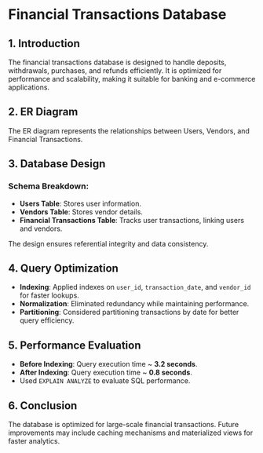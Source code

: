 # Financial Transactions Database

## 1. Introduction
The financial transactions database is designed to handle deposits, withdrawals, purchases, and refunds efficiently. 
It is optimized for performance and scalability, making it suitable for banking and e-commerce applications.

## 2. ER Diagram
The ER diagram represents the relationships between Users, Vendors, and Financial Transactions.

## 3. Database Design
### Schema Breakdown:
- **Users Table**: Stores user information.
- **Vendors Table**: Stores vendor details.
- **Financial Transactions Table**: Tracks user transactions, linking users and vendors.

The design ensures referential integrity and data consistency.

## 4. Query Optimization
- **Indexing**: Applied indexes on `user_id`, `transaction_date`, and `vendor_id` for faster lookups.
- **Normalization**: Eliminated redundancy while maintaining performance.
- **Partitioning**: Considered partitioning transactions by date for better query efficiency.

## 5. Performance Evaluation
- **Before Indexing**: Query execution time ~ **3.2 seconds**.
- **After Indexing**: Query execution time ~ **0.8 seconds**.
- Used `EXPLAIN ANALYZE` to evaluate SQL performance.

## 6. Conclusion
The database is optimized for large-scale financial transactions. 
Future improvements may include caching mechanisms and materialized views for faster analytics.
